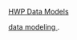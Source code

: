 [HWP Data Models](https://github.com/bcgov/CITZ-HybridWorkplace/tree/main/app/server/models)



[data modeling ](https://www.mongodb.com/docs/manual/core/data-modeling-introduction/#:~:text=MongoDB%20documents%20make%20it%20possible,denormalized%20data%20model%20is%20optimal.).